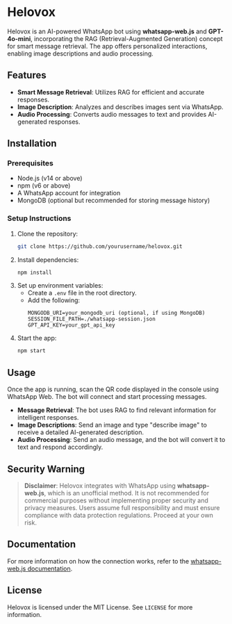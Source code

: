 # Helovox

Helovox is an AI-powered WhatsApp bot using **whatsapp-web.js** and **GPT-4o-mini**, incorporating the RAG (Retrieval-Augmented Generation) concept for smart message retrieval. The app offers personalized interactions, enabling image descriptions and audio processing.

## Features

- **Smart Message Retrieval**: Utilizes RAG for efficient and accurate responses.
- **Image Description**: Analyzes and describes images sent via WhatsApp.
- **Audio Processing**: Converts audio messages to text and provides AI-generated responses.

## Installation

### Prerequisites
- Node.js (v14 or above)
- npm (v6 or above)
- A WhatsApp account for integration
- MongoDB (optional but recommended for storing message history)

### Setup Instructions
1. Clone the repository:
   ```bash
   git clone https://github.com/yourusername/helovox.git
   ```
2. Install dependencies:
   ```bash
   npm install
   ```
3. Set up environment variables:
   - Create a `.env` file in the root directory.
   - Add the following:
     ```
     MONGODB_URI=your_mongodb_uri (optional, if using MongoDB)
     SESSION_FILE_PATH=./whatsapp-session.json
     GPT_API_KEY=your_gpt_api_key
     ```
4. Start the app:
   ```bash
   npm start
   ```

## Usage

Once the app is running, scan the QR code displayed in the console using WhatsApp Web. The bot will connect and start processing messages.

- **Message Retrieval**: The bot uses RAG to find relevant information for intelligent responses.
- **Image Descriptions**: Send an image and type "describe image" to receive a detailed AI-generated description.
- **Audio Processing**: Send an audio message, and the bot will convert it to text and respond accordingly.

## Security Warning

> **Disclaimer**: Helovox integrates with WhatsApp using **whatsapp-web.js**, which is an unofficial method. It is not recommended for commercial purposes without implementing proper security and privacy measures. Users assume full responsibility and must ensure compliance with data protection regulations. Proceed at your own risk.

## Documentation

For more information on how the connection works, refer to the [whatsapp-web.js documentation](https://wwebjs.dev/).

## License

Helovox is licensed under the MIT License. See `LICENSE` for more information.
